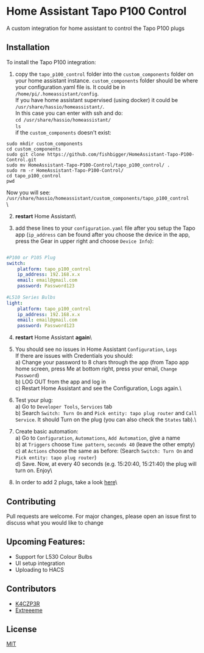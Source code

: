 # Home Assistant Tapo P100 Control
A custom integration for home assistant to control the Tapo P100 plugs

## Installation

To install the Tapo P100 integration:

1) copy the `tapo_p100_control` folder into the `custom_components` folder on your home assistant instance.
`custom_components` folder should be where your configuration.yaml file is.
It could be in `/home/pi/.homeassistant/config`.\
If you have home assistant supervised (using docker) it could be `/usr/share/hassio/homeassistant/`.\
In this case you can enter with ssh and do:\
`cd /usr/share/hassio/homeassistant/`\
`ls`\
if the `custom_components` doesn't exist:
```
sudo mkdir custom_components
cd custom_components
sudo git clone https://github.com/fishbigger/HomeAssistant-Tapo-P100-Control.git
sudo mv HomeAssistant-Tapo-P100-Control/tapo_p100_control/ .
sudo rm -r HomeAssistant-Tapo-P100-Control/
cd tapo_p100_control
pwd
```
Now you will see:\
`/usr/share/hassio/homeassistant/custom_components/tapo_p100_control`\
\

2) **restart** Home Assistant\

3) add these lines to your `configuration.yaml` file after you setup the Tapo app (`ip_address` can be found after you choose  the device in the app, press the Gear in upper right and choose `Device Info`):

```yaml

#P100 or P105 Plug
switch:
    platform: tapo_p100_control
    ip_address: 192.168.x.x
    email: email@gmail.com
    password: Password123
    
#L510 Series Bulbs
light:
    platform: tapo_p100_control
    ip_address: 192.168.x.x
    email: email@gmail.com
    password: Password123
```

4) **restart** Home Assistant **again**\

5) You should see no issues in Home Assistant `Configuration`, `Logs`\
If there are issues with Credentials you should:\
    a) Change your password to 8 chars through the app (from Tapo app home screen, press Me at bottom right, press your email, `Change Password`)\
    b) LOG OUT from the app and log in\
    c) Restart Home Assistant and see the Configuration, Logs again.\

6) Test your plug:\
    a) Go to `Developer Tools`, `Services` tab\
    b) Search `Switch: Turn On` and `Pick entity: tapo plug router` and `Call Service`. It should Turn on the plug (you can also check the `States` tab).\

7) Create basic automation:\
    a) Go to `Configuration`, `Automations`, `Add Automation`, give a name\
    b) at `Triggers` choose `Time pattern`, `seconds 40` (leave the other empty)\
    c) at `Actions` choose the same as before: (Search `Switch: Turn On` and `Pick entity: tapo plug router`)\
    d) Save. Now, at every 40 seconds (e.g. 15:20:40, 15:21:40) the plug will turn on. Enjoy\

8) In order to add 2 plugs, take a look [here](https://github.com/fishbigger/HomeAssistant-Tapo-P100-Control/issues/32#issuecomment-886623693)\


## Contributing
Pull requests are welcome. For major changes, please open an issue first to discuss what you would like to change

## Upcoming Features:
* Support for L530 Colour Bulbs
* UI setup integration
* Uploading to HACS

## Contributors
* [K4CZP3R](https://github.com/K4CZP3R)
* [Extreeeme](https://github.com/Extreeeme)


## License
[MIT](https://choosealicense.com/licenses/mit/)
